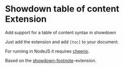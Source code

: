 # Showdown table of content Extension

Add support for a table of content syntax in showdown

Just add the extension and add `[toc]` to your document.

For running in NodeJS it requires [cheerio](https://github.com/cheeriojs/cheerio).

Based on the [showdown-footnote](https://github.com/tivie/showdown-footnotes)-extension.
